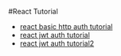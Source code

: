 #React Tutorial
* [react basic http auth tutorial ](http://jasonwatmore.com/post/2018/09/11/react-basic-http-authentication-tutorial-example)
* [react jwt auth tutorial](http://jasonwatmore.com/post/2017/12/07/react-redux-jwt-authentication-tutorial-example)
* [react jwt auth tutorial2](https://hptechblogs.com/using-json-web-token-react/)
